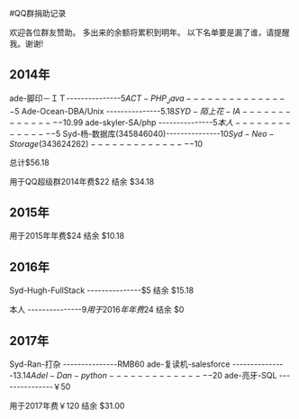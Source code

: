 #QQ群捐助记录

欢迎各位群友赞助。
多出来的余额将累积到明年。
以下名单要是漏了谁，请提醒我。谢谢!

## 2014年

ade-脚印－ＩＴ---------------$5
ACT-PHP_Java  ---------------$5
Ade-Ocean-DBA/Unix  ---------------$5.18
SYD-陌上花-IA  ---------------$10.99
ade-skyler-SA/php ---------------$5
本人 ---------------$5
Syd-杨-数据库(345846040)---------------$10
Syd-Neo-Storage(343624262)---------------$10

总计$56.18

用于QQ超级群2014年费$22
结余 $34.18

## 2015年

用于2015年年费$24
结余 $10.18

## 2016年

Syd-Hugh-FullStack ---------------$5
结余 $15.18

本人 ---------------$9
用于2016年年费$24
结余 $0

## 2017年

Syd-Ran-打杂 ---------------RMB60
ade-复读机-salesforce ---------------$13.14
Adel-Dan-python ---------------$20
ade-亮牙-SQL ---------------￥50

用于2017年费￥120
结余 $31.00

